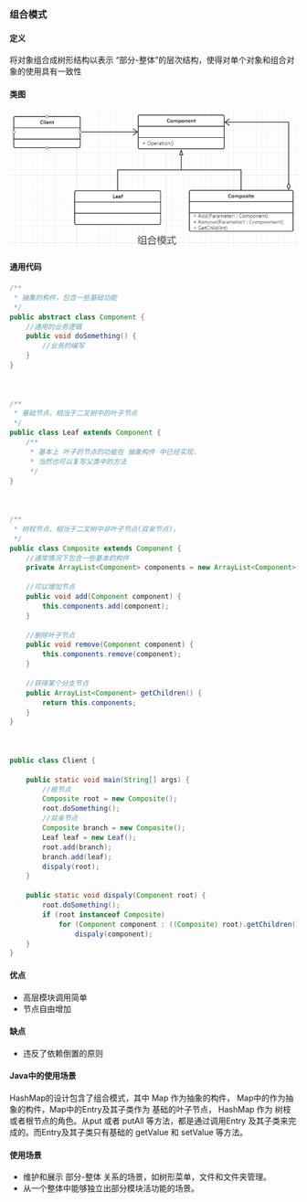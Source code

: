 ### 组合模式

#### 定义

将对象组合成树形结构以表示 “部分-整体”的层次结构，使得对单个对象和组合对象的使用具有一致性

#### 类图

![](202012261537.png)

#### 通用代码

```java
/**
 * 抽象的构件，包含一些基础功能
 */
public abstract class Component {
    //通用的业务逻辑
    public void doSomething() {
        //业务的编写
    }
}



/**
 * 基础节点，相当于二叉树中的叶子节点
 */
public class Leaf extends Component {
    /**
     * 基本上 叶子的节点的功能在 抽象构件 中已经实现，
     * 当然也可以复写父类中的方法
     */
}



/**
 * 树杈节点，相当于二叉树中非叶子节点(双亲节点)，
 */
public class Composite extends Component {
    //通常情况下包含一些基本的构件
    private ArrayList<Component> components = new ArrayList<Component>();

    //可以增加节点
    public void add(Component component) {
        this.components.add(component);
    }

    //删除叶子节点
    public void remove(Component component) {
        this.components.remove(component);
    }

    //获得某个分支节点
    public ArrayList<Component> getChildren() {
        return this.components;
    }
}



public class Client {

    public static void main(String[] args) {
        //根节点
        Composite root = new Composite();
        root.doSomething();
        //双亲节点
        Composite branch = new Composite();
        Leaf leaf = new Leaf();
        root.add(branch);
        branch.add(leaf);
        dispaly(root);
    }

    public static void dispaly(Component root) {
        root.doSomething();
        if (root instanceof Composite)
            for (Component component : ((Composite) root).getChildren())
                dispaly(component);
    }
}
```

#### 优点

- 高层模块调用简单
- 节点自由增加

#### 缺点

- 违反了依赖倒置的原则

#### Java中的使用场景

 HashMap的设计包含了组合模式，其中 Map 作为抽象的构件， Map中的作为抽象的构件，Map中的Entry及其子类作为 基础的叶子节点， HashMap 作为 树枝或者根节点的角色。从put 或者 putAll 等方法，都是通过调用Entry 及其子类来完成的。而Entry及其子类只有基础的 getValue 和 setValue 等方法。

#### 使用场景

- 维护和展示 部分-整体 关系的场景，如树形菜单，文件和文件夹管理。
- 从一个整体中能够独立出部分模块活功能的场景。

